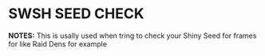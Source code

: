 # SWSH SEED CHECK

**NOTES:**
This is usally used when tring to check your Shiny Seed for frames for like Raid Dens for example
